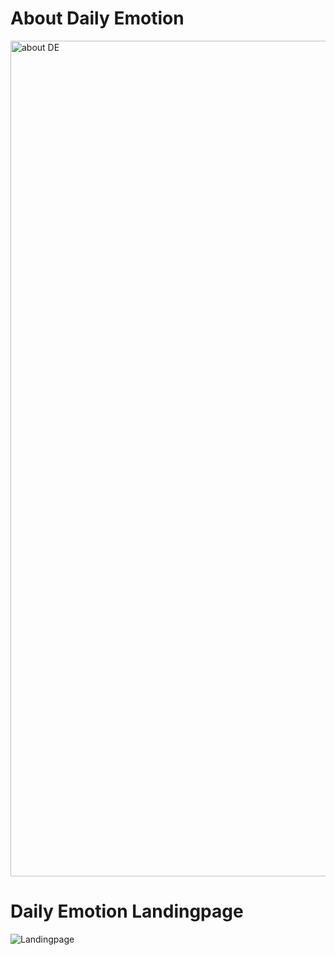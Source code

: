 # About Daily Emotion 
<img width="1337" alt="about DE" src="https://user-images.githubusercontent.com/40348689/112494278-3ceae480-8dc6-11eb-96af-cabdbb698922.png">




# Daily Emotion Landingpage 
![Landingpage](https://user-images.githubusercontent.com/40348689/112490289-97824180-8dc2-11eb-9179-44776a8cb7af.png)


